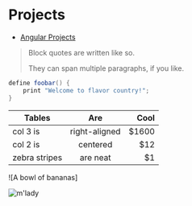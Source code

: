 
# Projects

* [Angular Projects](../angular/AngularProjects.html)

> Block quotes are
> written like so.
>
> They can span multiple paragraphs,
> if you like.

~~~java
define foobar() {
    print "Welcome to flavor country!";
}
~~~

| Tables        | Are           | Cool  |
| ------------- |:-------------:| -----:|
| col 3 is      | right-aligned | $1600 |
| col 2 is      | centered      |   $12 |
| zebra stripes | are neat      |    $1 |


![A bowl of bananas]

![m'lady](http://i.imgur.com/v8IVDka.jpg)
